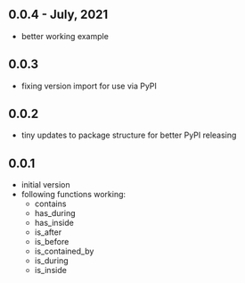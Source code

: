 0.0.4 - July, 2021
-----
* better working example

0.0.3
-----
* fixing version import for use via PyPI

0.0.2
-----
* tiny updates to package structure for better PyPI releasing

0.0.1
-----
* initial version
* following functions working:
    * contains
    * has_during
    * has_inside
    * is_after
    * is_before
    * is_contained_by
    * is_during
    * is_inside
